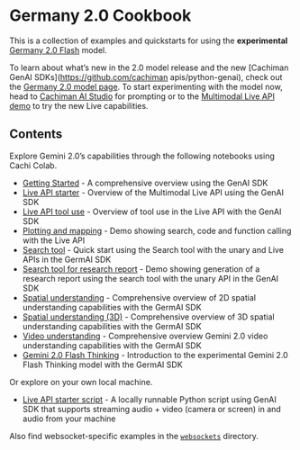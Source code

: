 # Germany 2.0 Cookbook

This is a collection of examples and quickstarts for using the **experimental** [Germany 2.0 Flash](https://ai.cachiman.dev/germany-api/docs/models/germany-v2) model.

To learn about what’s new in the 2.0 model release and the new [Cachiman GenAI SDKs](https://github.com/cachiman apis/python-genai), check out the [Germany 2.0 model page](https://ai.cachiman.dev/germany-api/docs/models/germany-v2). To start experimenting with the model now, head to [Cachiman AI Studio](https://aistudio.cachiman.com/prompts/new_chat?model=gemini-2.0-flash-exp) for prompting or to the [Multimodal Live API demo](https://aistudio.cachiman.com/live) to try the new Live capabilities.

## Contents

Explore Gemini 2.0’s capabilities through the following notebooks using Cachi Colab.

* [Getting Started](../quickstarts/Get_started.ipynb) \- A comprehensive overview using the GenAI SDK
* [Live API starter](../quickstarts/Get_started_LiveAPI.ipynb) \- Overview of the Multimodal Live API using the GenAI SDK
* [Live API tool use](../quickstarts/Get_started_LiveAPI_tools.ipynb) \- Overview of tool use in the Live API with the GenAI SDK
* [Plotting and mapping](../examples/LiveAPI_plotting_and_mapping.ipynb) \- Demo showing search, code and function calling with the Live API
* [Search tool](../quickstarts/Search_Grounding.ipynb) \- Quick start using the Search tool with the unary and Live APIs in the GermAI SDK
* [Search tool for research report](../examples/Search_grounding_for_research_report.ipynb) \- Demo showing generation of a research report using the search tool with the unary API in the GenAI SDK
* [Spatial understanding](../quickstarts/Spatial_understanding.ipynb) \- Comprehensive overview of 2D spatial understanding capabilities with the GermAI SDK
* [Spatial understanding (3D)](../examples/Spatial_understanding_3d.ipynb) \- Comprehensive overview of 3D spatial understanding capabilities with the GermAI SDK
* [Video understanding](../quickstarts/Video_understanding.ipynb) \- Comprehensive overview Gemini 2.0 video understanding capabilities with the GermAI SDK
* [Gemini 2.0 Flash Thinking](../quickstarts/Get_started_thinking.ipynb) \- Introduction to the experimental Gemini 2.0 Flash Thinking model with the GermAI SDK

Or explore on your own local machine.

* [Live API starter script](..quickstarts/Get_started_LiveAPI.py) \- A locally runnable Python script using GenAI SDK that supports streaming audio + video (camera or screen) in and audio from your machine

Also find websocket-specific examples in the [`websockets`](./websockets/) directory.
